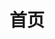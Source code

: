 ---
home: true
icon: home
title: 首页
heroImage: /syber.ink.ico.svg
heroText: 赛博签署
tagline: 简化赛博(Syber)时代的数字签署(ink/sign)，包括多重签名、统一登录、协议签署、签名验证，支持多链和基于零知识证明技术的隐私保护。
actions:
  - text: 🚀使用
    link: https://app.syber.ink

  - text: 💡指南
    link: /zh/guide/
    type: secondary 

  - text: 🐦关注
    link: https://twitter.com/syber_ink
    type: secondary 

  - text: 更多 ...
    link: /zh/info
    type: secondary

features:
  - title: Syber Connect
    icon: link
    details: 全网统一登录，兼容 web3 的多链登录和 web2 的 OpenID 等登录。 
    # link: /zh/guide/feature/syber-connect.html

  - title: 多重签名
    icon: layer-group
    details: 提供便捷的多重签名，支持多链。
    # link: /zh/guide/feature/multi-signature.html 

  - title: 签名聚合
    icon: people-roof
    details: 随时随地聚合签名，隐私保护，无需 gas。
    # link: /zh/guide/feature/aggregated-signatures.html

  - title: 隐私保护
    icon: eye-slash
    details: 基于零知识证明技术，无需许可的提供隐私保护。
    # link: /zh/guide/feature/privacy-protected.html

  - title: 协议签署
    icon: file-signature
    details: 随时随地离线签名，签署协议，支持多链。
    # link: /zh/guide/feature/agreement-inking.html

  - title: 签名验证
    icon: check-double
    details: 基于零知识证明技术保护隐私的签名验证。
    # link: /zh/guide/feature/sign-verify.html

  - title: 访问控制 
    icon: sitemap
    details: 根据角色和群组进行访问控制，并记录访问日志。
    # link: /zh/guide/interface/access-control.html 

  - title: 版本管理 
    icon: code-merge
    details: 记录协议日志（创建、编辑、评论），提供隐私保护。
    # link: /zh/guide/feature/version-management.html  
---